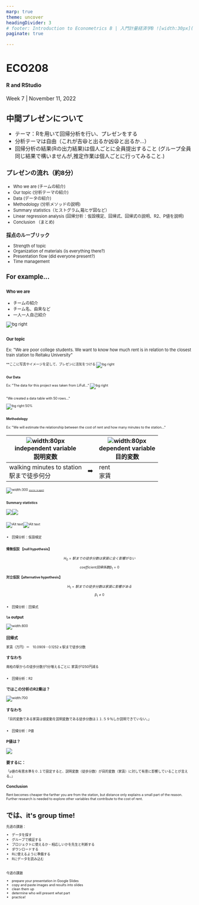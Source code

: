 ```yaml
---
marp: true
theme: uncover
headingDivider: 3
# footer: Introduction to Econometrics B | 入門計量経済学B ![width:30px](../images/yoh%20with%20globe.png)
paginate: true

---
```



# ECO208 

#### R and RStudio

Week 7 | November 11, 2022


## 中間プレゼンについて

- テーマ：Rを用いて回帰分析を行い、プレゼンをする
- 分析テーマは自由（これが吉😆と出るか凶😫と出るか…）
- 回帰分析の結果(Rの出力結果)は個人ごとに全員提出すること
(グループ全員同じ結果で構いませんが,推定作業は個人ごとに行ってみること.)

### プレゼンの流れ（約8分）

<span style="font-size:0.8em">

- Who we are (チームの紹介)
- Our topic (分析テーマの紹介)
- Data (データの紹介)
- Methodology (分析メソッドの説明)
- Summary statistics（ヒストグラム,箱ヒゲ図など）
- Linear regression analysis (回帰分析：仮設検定、回帰式、回帰式の説明、R2、P値を説明)
- Conclusion （まとめ)

### 採点のルーブリック

- Strength of topic
- Organization of materials (is everything there?)
- Presentation flow (did everyone present?)
- Time management

## For example...

##

#### Who we are
- チームの紹介
- チーム名、由来など
- 一人一人自己紹介

![bg right](../images/yoh%20with%20globe%20large.png)

##

#### Our topic
Ex: "We are poor college students. We want to know how much rent is in relation to the closest train station to Reitaku University"

<span style="font-size:0.8em">

**ここに写真やイメージを足して、プレゼンに活気をつける
![bg right](../Week2/images/reitaku%20and%20bike.jpg)

##

#### Our Data
Ex: "The data for this project was taken from LiFull..."
![bg right](../Week2/images/lifull.png)

##

"We created a data table with 50 rows..."

![bg right 50%](../Week2/images/lifull2.png)
##

#### Methodology
Ex: "We will estimate the relationship between the cost of rent and how many minutes to the station..."


|![width:80px](images/x.png)<br>independent variable<br>説明変数||![width:80px](images/y.png)<br>dependent variable<br>目的変数|
|---|---|---|
|walking minutes to station<br>駅まで徒歩何分| ➡️ |rent<br>家賃|

![width:300](images/toho%20nanpun.jpg)
<small style="font-size:0.6em">[source: ie agent](https://ieagent.jp/blog/chie/ekitoho20fun-201877)</small>

##

#### Summary statistics

![](../images/r%20histogram.png)![](../images/r%20histogram%20minutes.png)

##

![Alt text](../images/r%20box%20rent.png)![Alt text](../images/r%20box%20minutes.png)
##

- 回帰分析：仮設検定

##

#### 帰無仮説 【null hypothesis】
$$H_0 = 駅までの徒歩分数は家賃に全く影響がない$$

$$coefficient 回帰係数　\beta_1 = 0$$

#### 対立仮説【alternative hypothesis】
$$H_1 = 駅までの徒歩分数は家賃に影響がある$$
$$\beta_1 \neq 0$$

##

- 回帰分析：回帰式


### ```lm``` output
![width:800](../images/w5/lm%20interpretation.png)

### 回帰式

家賃（万円）＝　10.0909 - 0.1252 x 駅まで徒歩分数

### すなわち

南柏の駅からの徒歩分数が1分増えるごとに
家賃が1250円減る



##

- 回帰分析：R2

### ではこの分析のR2乗は？

![width:700](../images/w5/summary%20r2.png)

### すなわち

「目的変数である家賃は値変動を説明変数である徒歩分数は１１.５９％しか説明できていない。」



##

- 回帰分析：P値


### P値は？
![](../images/w5/summary%20p.png)

### 要するに：
「p値の有意水準を０.１で設定すると、説明変数（徒歩分数）が目的変数（家賃）に対して有意に影響していることが言える。」

### Conclusion

Rent becomes cheaper the farther you are from the station, but distance only explains a small part of the reason. Further research is needed to explore other variables that contribute to the cost of rent.

# では、it's group time!

先週の課題：
- データを探す
- グループで検証する 
- プロジェクトに使えるか・相応しいかを先生と判断する
- ダウンロードする
- Rに使えるように準備する
- Rにデータを読み込む

# 
今週の課題

- prepare your presentation in Google Slides
- copy and paste images and results into slides
- clean them up
- determine who will present what part
- practice!


